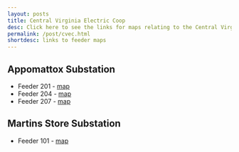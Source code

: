 ```yaml
---
layout: posts
title: Central Virginia Electric Coop
desc: Click here to see the links for maps relating to the Central Virginia Coop.  This is organized by substation/feeders. 
permalink: /post/cvec.html
shortdesc: links to feeder maps
---
```


Appomattox Substation
----------------------
* Feeder 201 - [map](/coop/cvec/sappomattox_f201.html)
* Feeder 204 - [map](/coop/cvec/sappomattox_f204.html)
* Feeder 207 - [map](/coop/cvec/sappomattox_f207.html)

Martins Store Substation
----------------------
* Feeder 101 - [map](/coop/cvec/smartins_f101.html)
